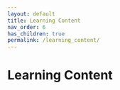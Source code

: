 ```yaml
---
layout: default
title: Learning Content
nav_order: 6
has_children: true
permalink: /learning_content/
---
```


# Learning Content

